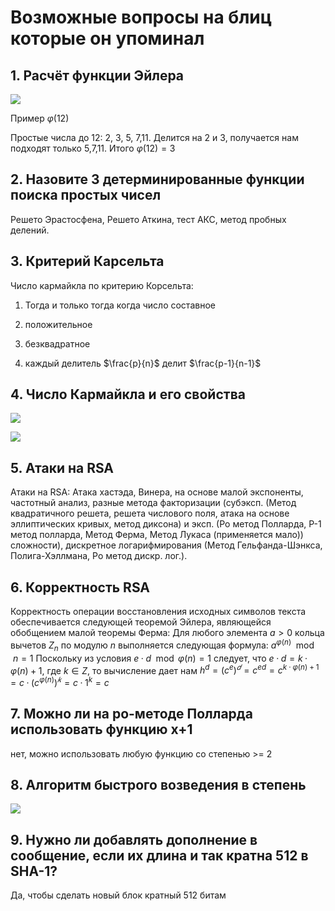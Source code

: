 # Возможные вопросы на блиц которые он упоминал

## 1. Расчёт функции Эйлера

![](C:\Users\Zilant\AppData\Roaming\marktext\images\2025-02-12-14-57-11-image.png)

Пример $\varphi(12)$

Простые числа до 12: 2, 3, 5, 7,11. Делится на 2 и 3, получается нам подходят только 5,7,11. Итого $\varphi(12) = 3$

## 2. Назовите 3 детерминированные функции поиска простых чисел

Решето Эрастосфена, Решето Аткина, тест АКС, метод пробных делений.

## 3. Критерий Карсельта

Число кармайкла по критерию Корсельта:

1. Тогда и только тогда когда число составное

2. положительное

3. безквадратное

4. каждый делитель $\frac{p}{n}$ делит $\frac{p-1}{n-1}$

## 4. Число Кармайкла и его свойства

![](C:\Users\Zilant\AppData\Roaming\marktext\images\2025-02-12-15-32-26-image.png)

![](C:\Users\Zilant\AppData\Roaming\marktext\images\2025-02-12-15-38-03-image.png)

## 5. Атаки на RSA

Атаки на RSA: Атака хастэда, Винера, на основе малой экспоненты, частотный анализ, разные метода факторизации (субэксп. (Метод квадратичного решета, решета числового поля, атака на основе эллиптических кривых, метод диксона) и эксп. (Ро метод Полларда, P-1 метод полларда, Метод Ферма, Метод Лукаса (применяется мало)) сложности), дискретное логарифмирования (Метод Гельфанда-Шэнкса, Полига-Хэллмана, Ро метод дискр. лог.).

## 6. Корректность RSA

Корректность операции восстановления исходных символов текста обеспечивается следующей теоремой Эйлера, являющейся обобщением малой
теоремы Ферма: Для любого элемента $a > 0$ кольца вычетов $Z_n$ по модулю $n$ выполняется следующая формула:
$a^{φ(n)}   \mod n = 1$
Поскольку из условия $e·d \mod φ(n) = 1$ следует, что  $e·d = k·φ(n)+1$, где $k ∈ Z$, то вычисление дает нам
$h^d  = (с^е)^𝑑 = с ^{еd}  = с ^{k·φ(n)+1}  = c · (с^{φ(n)} )^𝑘 = c · 1 ^k  = c$

## 7. Можно ли на ро-методе Полларда использовать функцию x+1

нет, можно использовать любую функцию со степенью >= 2

## 8. Алгоритм быстрого возведения в степень

![](C:\Users\Zilant\AppData\Roaming\marktext\images\2025-02-12-16-03-05-image.png)

## 9. Нужно ли добавлять дополнение в сообщение, если их длина и так кратна 512 в SHA-1?

Да, чтобы сделать новый блок кратный 512 битам
